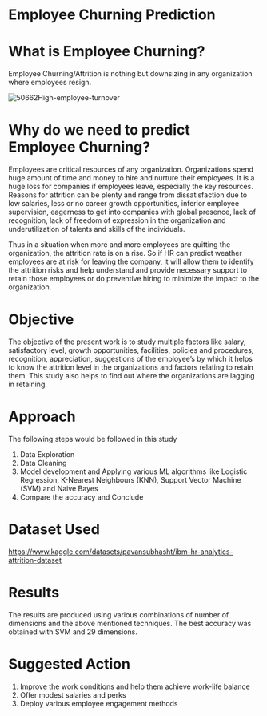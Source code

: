 # Employee Churning Prediction

# What is Employee Churning? 

Employee Churning/Attrition is nothing but downsizing in any organization where employees resign.

![50662High-employee-turnover](https://user-images.githubusercontent.com/106404249/185484249-571990b5-1019-4a64-93dc-38eb0c77d9e5.jpg)


# Why do we need to predict Employee Churning?

Employees are critical resources of any organization. Organizations spend huge amount of time and money to hire and nurture their employees. It is a huge loss for companies if employees leave, especially the key resources. Reasons for attrition can be plenty and range from dissatisfaction due to low salaries, less or no career growth opportunities, inferior employee supervision, eagerness to get into companies with global presence, lack of recognition, lack of freedom of expression in the organization and underutilization of talents and skills of the individuals. 

Thus in a situation when more and more employees are quitting the organization, the attrition rate is on a rise. So if HR can predict weather employees are at risk for leaving the company, it will allow them to identify the attrition risks and help understand and provide necessary support to retain those employees or do preventive hiring to minimize the impact to the organization.

# Objective

The objective of the present work is to study multiple factors like salary, satisfactory level, growth opportunities, facilities, policies and procedures, recognition, appreciation, suggestions of the employee’s by which it helps to know the attrition level in the organizations and factors relating to retain them. This study also helps to find out where the organizations are lagging in retaining.

# Approach 

The following steps would be followed in this study
1. Data Exploration
2. Data Cleaning
3. Model development and Applying various ML algorithms like Logistic Regression, K-Nearest Neighbours (KNN), Support Vector Machine (SVM) and Naive Bayes
4. Compare the accuracy and Conclude

# Dataset Used

https://www.kaggle.com/datasets/pavansubhasht/ibm-hr-analytics-attrition-dataset 

# Results 
The results are produced using various combinations of number of dimensions and the above mentioned techniques. The best accuracy was obtained with SVM and 29 dimensions.

# Suggested Action
1. Improve the work conditions and help them achieve work-life balance
2. Offer modest salaries and perks
3. Deploy various employee engagement methods
